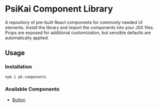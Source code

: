 # PsiKai Component Library

A repository of pre-built React components for commonly needed UI elements. Install the library and import the components into your JSX files. Props are exposed for additional customization, but sensible defaults are automatically applied.

## Usage

### Installation

```sh
npm i pk-components
```

### Available Components

- [Button](./src/components/Button/README.md)
